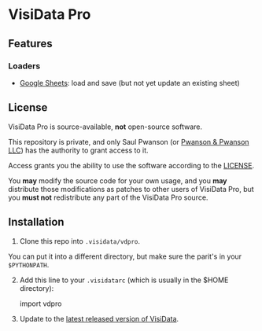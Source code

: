 # VisiData Pro

## Features

### Loaders

- [Google Sheets](gsheets/): load and save (but not yet update an existing sheet)

## License

VisiData Pro is source-available, **not** open-source software.

This repository is private, and only Saul Pwanson (or [Pwanson & Pwanson LLC](pwanson.com)) has the authority to grant access to it.

Access grants you the ability to use the software according to the [LICENSE](LICENSE.md).

You **may** modify the source code for your own usage, and you **may** distribute those modifications as patches to other users of VisiData Pro, but you **must not** redistribute any part of the VisiData Pro source.


## Installation

1. Clone this repo into `.visidata/vdpro`.

You can put it into a different directory, but make sure the parit's in your `$PYTHONPATH`.

2. Add this line to your `.visidatarc` (which is usually in the $HOME directory):

    import vdpro


3. Update to the [latest released version of VisiData]().

